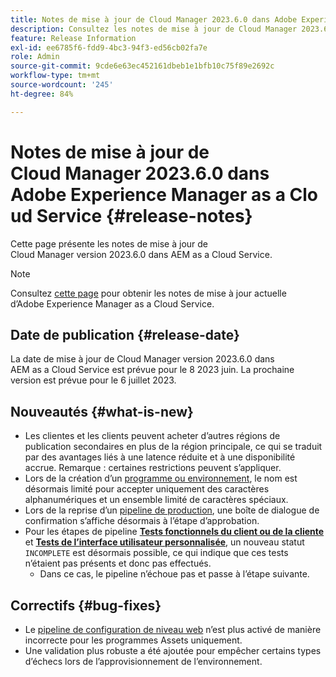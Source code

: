 ```yaml
---
title: Notes de mise à jour de Cloud Manager 2023.6.0 dans Adobe Experience Manager as a Cloud Service
description: Consultez les notes de mise à jour de Cloud Manager 2023.6.0 dans AEM as a Cloud Service.
feature: Release Information
exl-id: ee6785f6-fdd9-4bc3-94f3-ed56cb02fa7e
role: Admin
source-git-commit: 9cde6e63ec452161dbeb1e1bfb10c75f89e2692c
workflow-type: tm+mt
source-wordcount: '245'
ht-degree: 84%

---
```


# Notes de mise à jour de Cloud Manager 2023.6.0 dans Adobe Experience Manager as a Cloud Service {#release-notes}

Cette page présente les notes de mise à jour de Cloud Manager version 2023.6.0 dans AEM as a Cloud Service.

>[!NOTE]
>
>Consultez [cette page](/help/release-notes/release-notes-cloud/release-notes-current.md) pour obtenir les notes de mise à jour actuelle d’Adobe Experience Manager as a Cloud Service.

## Date de publication {#release-date}

La date de mise à jour de Cloud Manager version 2023.6.0 dans AEM as a Cloud Service est prévue pour le 8 2023 juin. La prochaine version est prévue pour le 6 juillet 2023.

## Nouveautés {#what-is-new}

* Les clientes et les clients peuvent acheter d’autres régions de publication secondaires en plus de la région principale, ce qui se traduit par des avantages liés à une latence réduite et à une disponibilité accrue. Remarque : certaines restrictions peuvent s’appliquer.
* Lors de la création d’un [programme ou environnement](/help/implementing/cloud-manager/getting-access-to-aem-in-cloud/program-types.md), le nom est désormais limité pour accepter uniquement des caractères alphanumériques et un ensemble limité de caractères spéciaux.
* Lors de la reprise d’un [pipeline de production](/help/implementing/cloud-manager/configuring-pipelines/configuring-production-pipelines.md), une boîte de dialogue de confirmation s’affiche désormais à l’étape d’approbation.
* Pour les étapes de pipeline **[Tests fonctionnels du client ou de la cliente](/help/implementing/cloud-manager/functional-testing.md#custom-functional-testing)** et **[Tests de l’interface utilisateur personnalisée](/help/implementing/cloud-manager/ui-testing.md)**, un nouveau statut `INCOMPLETE` est désormais possible, ce qui indique que ces tests n’étaient pas présents et donc pas effectués.
   * Dans ce cas, le pipeline n’échoue pas et passe à l’étape suivante.

## Correctifs {#bug-fixes}

* Le [pipeline de configuration de niveau web](/help/implementing/cloud-manager/configuring-pipelines/introduction-ci-cd-pipelines.md#web-tier-config-pipelines) n’est plus activé de manière incorrecte pour les programmes Assets uniquement.
* Une validation plus robuste a été ajoutée pour empêcher certains types d’échecs lors de l’approvisionnement de l’environnement.
